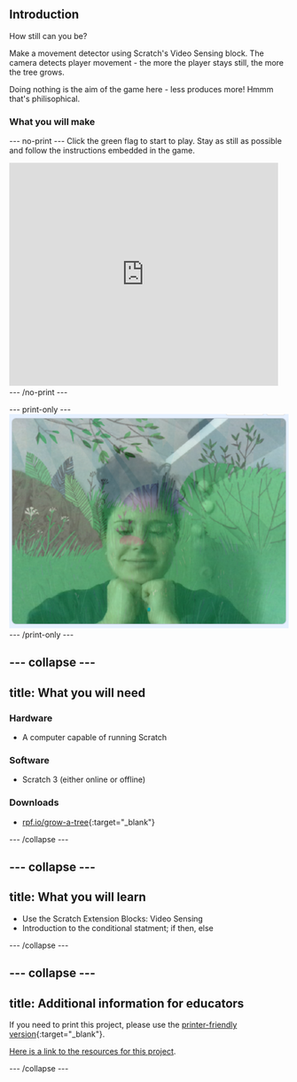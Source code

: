 ## Introduction

How still can you be?

Make a movement detector using Scratch's Video Sensing block. The camera detects player movement - the more the player stays still, the more the tree grows.

Doing nothing is the aim of the game here - less produces more! Hmmm that's philisophical.

### What you will make

--- no-print ---
Click the green flag to start to play. Stay as still as possible and follow the instructions embedded in the game.

<div class="scratch-preview">
  <iframe allowtransparency="true" width="485" height="402" src="https://scratch.mit.edu/projects/embed/396479175"
frameborder="0"></iframe>
</div>
--- /no-print ---

--- print-only ---
![Complete project](images/stillness.png)
--- /print-only ---

--- collapse ---
---
title: What you will need
---
### Hardware

+ A computer capable of running Scratch

### Software

+ Scratch 3 (either online or offline)

### Downloads

+ [rpf.io/grow-a-tree](http://rpf.io/grow-a-tree){:target="_blank"}

--- /collapse ---

--- collapse ---
---
title: What you will learn
---

+ Use the Scratch Extension Blocks: Video Sensing
+ Introduction to the conditional statment; if then, else

--- /collapse ---

--- collapse ---
---
title: Additional information for educators
---

If you need to print this project, please use the [printer-friendly version](https://projects.raspberrypi.org/en/projects/project-name/print){:target="_blank"}.

[Here is a link to the resources for this project](http://rpf.io/project-name-go).

--- /collapse ---

